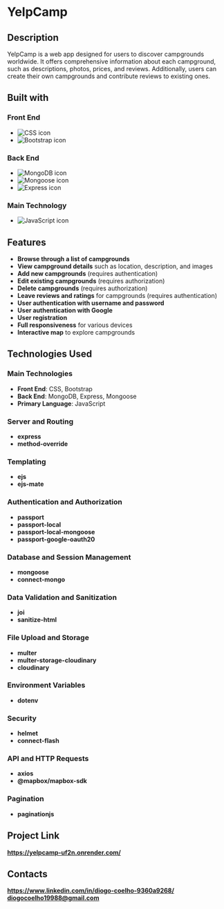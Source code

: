 # YelpCamp

## Description
YelpCamp is a web app designed for users to discover campgrounds worldwide. It offers comprehensive information about each campground, such as descriptions, photos, prices, and reviews. Additionally, users can create their own campgrounds and contribute reviews to existing ones.

## Built with 

### Front End
- <img src="https://img.shields.io/badge/CSS-1572B6?style=for-the-badge&logo=css3&logoColor=white" alt="CSS icon" />
- <img src="https://img.shields.io/badge/Bootstrap-563D7C?style=for-the-badge&logo=bootstrap&logoColor=white" alt="Bootstrap icon" />

### Back End
- <img src="https://img.shields.io/badge/MongoDB-4EA94B?style=for-the-badge&logo=mongodb&logoColor=white" alt="MongoDB icon" />
- <img src="https://img.shields.io/badge/Mongoose-880000?style=for-the-badge&logo=mongoose&logoColor=white" alt="Mongoose icon" />
- <img src="https://img.shields.io/badge/Express-000000?style=for-the-badge&logo=express&logoColor=white" alt="Express icon" />

### Main Technology
- <img src="https://img.shields.io/badge/JavaScript-F7DF1E?style=for-the-badge&logo=javascript&logoColor=black" alt="JavaScript icon" />

## Features
- **Browse through a list of campgrounds**
- **View campground details** such as location, description, and images
- **Add new campgrounds** (requires authentication)
- **Edit existing campgrounds** (requires authorization)
- **Delete campgrounds** (requires authorization)
- **Leave reviews and ratings** for campgrounds (requires authentication)
- **User authentication with username and password**
- **User authentication with Google**
- **User registration**
- **Full responsiveness** for various devices
- **Interactive map** to explore campgrounds
  
## Technologies Used
### Main Technologies
- **Front End**: CSS, Bootstrap
- **Back End**: MongoDB, Express, Mongoose
- **Primary Language**: JavaScript

### Server and Routing
- **express**
- **method-override**

### Templating
- **ejs**
- **ejs-mate**

### Authentication and Authorization
- **passport**
- **passport-local**
- **passport-local-mongoose**
- **passport-google-oauth20**

### Database and Session Management
- **mongoose**
- **connect-mongo**

### Data Validation and Sanitization
- **joi**
- **sanitize-html**

### File Upload and Storage
- **multer**
- **multer-storage-cloudinary**
- **cloudinary**

### Environment Variables
- **dotenv**

### Security
- **helmet**
- **connect-flash**

### API and HTTP Requests
- **axios**
- **@mapbox/mapbox-sdk**

### Pagination
- **paginationjs**

## Project Link
**https://yelpcamp-uf2n.onrender.com/**

## Contacts
**https://www.linkedin.com/in/diogo-coelho-9360a9268/**
**diogocoelho19988@gmail.com**



